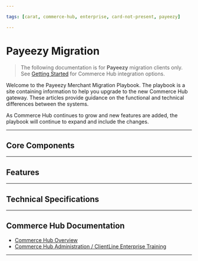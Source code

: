 ```yaml
---

tags: [carat, commerce-hub, enterprise, card-not-present, payeezy]

---
```


# Payeezy Migration

<!-- theme: danger -->
>  The following documentation is for **Payeezy** migration clients only. See [Getting Started](?path=docs/Getting-Started/Getting-Started-General.md) for Commerce Hub integration options.

Welcome to the Payeezy Merchant Migration Playbook.  The playbook is a site containing information to help you upgrade to the new Commerce Hub gateway. These articles provide guidance on the functional and technical differences between the systems. 


As Commerce Hub continues to grow and new features are added, the playbook will continue to expand and include the changes.   

---

## Core Components

<!-- type: row -->

<!-- type: card
title: API Structure
description: Includes Endpoint changes Includes overview of request and response element and format changes
link: ?path=docs/Resources/Guides/Payeezy/Payeezy-Migration-ExtendedCoreAPI.md
docs/Resources/Guides/Payeezy/Payeezy-Migration-ExtendedCoreAPI.md
-->

<!-- type: card
title: Configuration
description: Includes configuration comparison for users and terminals in the new ClientLine Enterprise platform
link: ?path=docs/Resources/Guides/Payeezy/Payeezy-Migration-ExtendedCoreConfig.md
-->

<!-- type: card
title: Virtual Terminal
description: Differences in Virtual Terminal functionality
link: ?path=docs/Resources/Guides/Payeezy/Payeezy-Migration-ExtendedCoreVT.md
-->

<!-- type: card
title: Reporting
description: Learn about the new enhanced capabilitities in ClientLine Enterprise
link: ?path=docs/Resources/Guides/Payeezy/Payeezy-Migration-ExtendedCoreReporting.md
-->

<!-- type: row-end -->

---

## Features

<!-- type: row -->

<!-- type: card
title: Velocity Controls
description: How the Velocity Controls have changed in Commerce Hub
link: ?path=docs/Resources/Guides/Payeezy/Payeezy-Migration-ExtendedFeaturesVelocity.md
-->

<!-- type: card
title: AVS Filters
description: How the AVS Filters have changed in Commerce Hub
link: ?path=docs/Resources/Guides/Payeezy/Payeezy-Migration-ExtendedFeaturesAVS.md
-->

<!-- type: card
title: CVV2 Filters
description: How the CVV2 Filters have changed in Commerce Hub
link: ?path=docs/Resources/Guides/Payeezy/Payeezy-Migration-ExtendedFeaturesCVV2.md
-->

<!-- type: row-end -->

<!-- type: row -->

<!-- type: card
title: Soft Descriptors
description: Understanding the differences in capabilities and functionality of Soft Descriptors in Commerce Hub
link: ?path=docs/Resources/Guides/Payeezy/Payeezy-Migration-ExtendedFeaturesSoftD.md
-->

<!-- type: card
title: Tokenization
description: How the configuration and functionality of tokens has changed with Commerce Hub
link: ?path=docs/Resources/Guides/Payeezy/Payeezy-Migration-ExtendedFeaturesTokens.md
-->

<!-- type: card
title: Encrypted Wallet
description: Encrypted Wallet core differences
link: ?path=docs/Resources/Guides/Payeezy/Payeezy-Migration-ExtendedFeaturesEncWallet.md
-->

<!-- type: row-end -->

<!-- type: row -->

<!-- type: card
title: Decrypted Wallet
description: Decrypted Wallet core differences
link: ?path=docs/Resources/Guides/Payeezy/Payeezy-Migration-ExtendedFeaturesDecWallet.md
-->

<!-- type: card
title: Quick Key
description: Differences in Quick Key functionality
link: ?path=docs/Resources/Guides/Payeezy/Payeezy-Migration-ExtendedFeaturesQuickKey.md
-->

---

## Technical Specifications

<!-- type: row -->

<!-- type: card
title: Payeezy to Commerce Hub Element Level Mapping
description: Use this document to help convert your current API request and response elements into Commerce Hub nomenclature and formatting.
link: ?path=docs/Resources/Guides/Payeezy/Payeezy-Migration-ExtendedTechnicalAPI.md
-->

<!-- type: card
title: Required Fields
description: Fields Required in a request by Commerce Hub for each transaction type
link: ?path=docs/Resources/Guides/Payeezy/Payeezy-Migration-ExtendedTechnicalRequired.md
-->

<!-- type: card
title: Customer Transaction Record (CTR) Response Element Creation
description: How to create the CTR response element from Commerce Hub elements
link: ?path=docs/Resources/Guides/Payeezy/Payeezy-Migration-ExtendedTechnicalCTR.md
-->

<!-- type: row-end -->

---

## Commerce Hub Documentation

- [Commerce Hub Overview](?path=docs/Getting-Started/Getting-Started-General.md)
- [Commerce Hub Administration / ClientLine Enterprise Training](https://fiserv.cloudguides.com/en-us/guides/ClientLine%20Enterprise%20from%20Fiserv)


---
